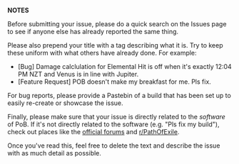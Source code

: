 **NOTES** 

Before submitting your issue, please do a quick search on the Issues page to see if anyone else has already reported the same thing.

Please also prepend your title with a tag describing what it is. Try to keep these uniform with what others have already done. For example:

- [Bug] Damage calclulation for Elemental Hit is off when it's exactly 12:04 PM NZT and Venus is in line with Jupiter.
- [Feature Request] POB doesn't make my breakfast for me. Pls fix.

For bug reports, please provide a Pastebin of a build that has been set up to easily re-create or showcase the issue.

Finally, please make sure that your issue is directly related to the _software_ of PoB. If it's not directly related to the software (e.g. "Pls fix my build"), check out places like the [official forums](https://www.pathofexile.com/forum) and [r/PathOfExile](www.reddit.com/r/pathofexile/).

Once you've read this, feel free to delete the text and describe the issue with as much detail as possible. 
